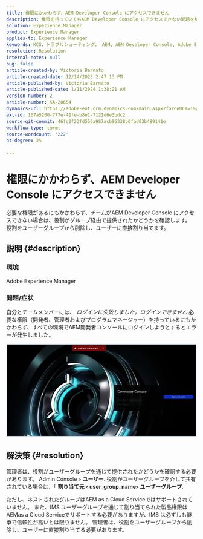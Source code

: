 ```yaml
---
title: 権限にかかわらず、AEM Developer Console にアクセスできません
description: 権限を持っていてもAEM Developer Console にアクセスできない問題を解決する方法について説明します。 役割がユーザーグループを通じて提供されるかどうかを確認します。
solution: Experience Manager
product: Experience Manager
applies-to: Experience Manager
keywords: KCS，トラブルシューティング， AEM, AEM Developer Console, Adobe Experience Manager，アクセス，権限，ユーザーグループ
resolution: Resolution
internal-notes: null
bug: false
article-created-by: Victoria Barnato
article-created-date: 12/14/2023 2:47:13 PM
article-published-by: Victoria Barnato
article-published-date: 1/11/2024 1:38:21 AM
version-number: 2
article-number: KA-20654
dynamics-url: https://adobe-ent.crm.dynamics.com/main.aspx?forceUCI=1&pagetype=entityrecord&etn=knowledgearticle&id=6c7e48a6-8f9a-ee11-be37-6045bd006b25
exl-id: 167a5200-777e-41fe-b8e1-7121d6e3bdc2
source-git-commit: 46fc2f23fd556a987acb96338b6fad03b489141e
workflow-type: tm+mt
source-wordcount: '222'
ht-degree: 2%

---
```


# 権限にかかわらず、AEM Developer Console にアクセスできません


必要な権限があるにもかかわらず、チームがAEM Developer Console にアクセスできない場合は、役割がグループ経由で提供されたかどうかを確認します。 役割をユーザーグループから削除し、ユーザーに直接割り当てます。

## 説明 {#description}


### 環境

Adobe Experience Manager

### 問題/症状

自分とチームメンバーには、 *ログインに失敗しました。ログインできません* 必要な権限（開発者、管理者およびプログラムマネージャー）を持っているにもかかわらず、すべての環境でAEM開発者コンソールにログインしようとするとエラーが発生しました。



![](assets/___6d7e48a6-8f9a-ee11-be37-6045bd006b25___.png)


## 解決策 {#resolution}


管理者は、役割がユーザーグループを通じて提供されたかどうかを確認する必要があります。 Admin Console `>`  <b>ユーザー</b>. 役割がユーザーグループを介して共有されている場合は、「 <b>割り当て元 `<` user_group_name`>`  ユーザーグループ</b>.

ただし、ネストされたグループはAEM as a Cloud Serviceではサポートされていません。 また、IMS ユーザーグループを通じて割り当てられた製品権限はAEMas a Cloud Serviceでサポートする必要がありますが、IMS は必ずしも継承で信頼性が高いとは限りません。 管理者は、役割をユーザーグループから削除し、ユーザーに直接割り当てる必要があります。
